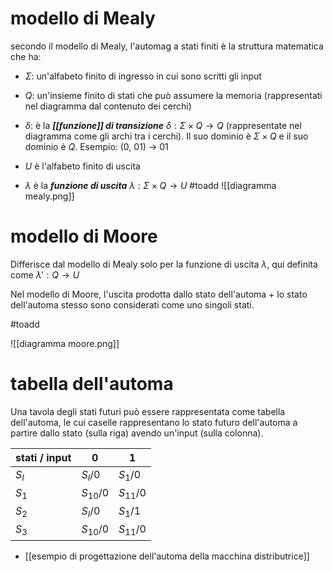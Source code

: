 # modello di Mealy
secondo il modello di Mealy, l'automag a stati finiti è la struttura matematica che ha:

- $\Sigma$: un'alfabeto finito di ingresso in cui sono scritti gli input
- $Q$: un'insieme finito di stati che può assumere la memoria (rappresentati nel diagramma dal contenuto dei cerchi)
- $\delta$: è la ***[[funzione]] di transizione*** $\delta: \Sigma \times Q \rightarrow Q$ (rappresentate nel diagramma come gli archi tra i cerchi). Il suo dominio è $\Sigma \times Q$ e il suo dominio è $Q$.
Esempio: (0, 01) -> 01

- $U$ è l'alfabeto finito di uscita
- $\lambda$ è la ***funzione di uscita*** $\lambda: \Sigma \times Q \rightarrow U$
#toadd 
![[diagramma mealy.png]]
# modello di Moore
Differisce dal modello di Mealy solo per la funzione di uscita $\lambda$,  qui definita come $\lambda ': Q \rightarrow U$

Nel modello di Moore, l'uscita prodotta dallo stato dell'automa + lo stato dell'automa stesso sono considerati come uno singoli stati.

#toadd

![[diagramma moore.png]]
# tabella dell'automa
Una tavola degli stati futuri può essere rappresentata come tabella dell'automa, le cui caselle rappresentano lo stato futuro dell'automa a partire dallo stato (sulla riga) avendo un'input (sulla colonna).

| stati / input | 0          | 1          |
| ------------- | ---------- | ---------- |
| $S_{I}$       | $S_{I}/0$  | $S_{1}/0$  |
| $S_{1}$       | $S_{10}/0$ | $S_{11}/0$ |
| $S_{2}$       | $S_{I}/0$  | $S_{1}/1$  |
| $S_{3}$       | $S_{10}/0$ | $S_{11}/0$ |

- [[esempio di progettazione dell'automa della macchina distributrice]]